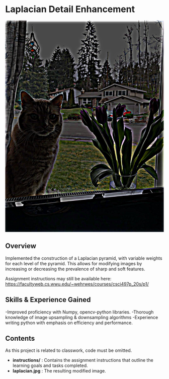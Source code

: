 # Laplacian Detail Enhancement

![Enhanced Image](https://raw.githubusercontent.com/mcculls5/Project-Showcase/master/Laplacian_Detail_Enhancement/laplacian.jpg)

## Overview
Implemented the construction of a Laplacian pyramid, with variable weights for each level of the pyramid. This allows for modifying images by increasing or decreasing the prevalence of sharp and soft features. 

Assignment instructions may still be available here: https://facultyweb.cs.wwu.edu/~wehrwes/courses/csci497p_20s/p1/

## Skills & Experience Gained
-Improved proficiency with Numpy, opencv-python libraries.
-Thorough knowledge of image upsampling & downsampling algorithms
-Experience writing python with emphasis on efficiency and performance.

## Contents
As this project is related to classwork, code must be omitted.
- **instructions/** : Contains the assignment instructions that outline the learning goals and tasks completed. 
- **laplacian.jpg** : The resulting modified image. 